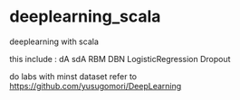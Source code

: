 # deeplearning_scala
deeplearning with scala

this include :  dA 
                sdA 
                RBM 
                DBN 
                LogisticRegression 
                Dropout
                
do labs with minst dataset 
refer to https://github.com/yusugomori/DeepLearning

